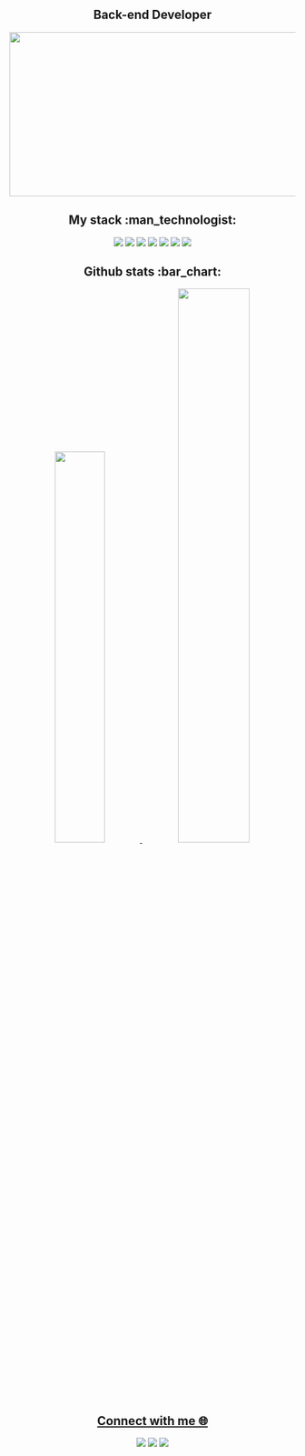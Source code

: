 <h2 align="center">Back-end Developer</h2>

<p align="center">
 
</p align="center">
<img src="https://camo.githubusercontent.com/7fc92dc7baf484dee67c0012572291b5eee2c81f59b1e96b7ccc3c9e62561a1b/68747470733a2f2f6d656469612e74656e6f722e636f6d2f522d76737064766466304d41414141432f6a756a757473752d6b616973656e302d7361746f72752d676f6a6f2e676966" width="999" height="289" />
 
<h2 align="center">My stack :man_technologist:</h2>

<p align="center">
 <img src="https://img.shields.io/badge/Java-ED8B00?style=for-the-badge&logo=openjdk&logoColor=white"/>
<img src="https://img.shields.io/badge/Spring-6DB33F?style=for-the-badge&logo=spring&logoColor=white"/>
<img src="https://img.shields.io/badge/MySQL-00000F?style=for-the-badge&logo=mysql&logoColor=white"/>
<img src="https://img.shields.io/badge/Eclipse-2C2255?style=for-the-badge&logo=eclipse&logoColor=white"/>
<img src="https://img.shields.io/badge/GIT-E44C30?style=for-the-badge&logo=git&logoColor=white"/>
<img src="https://img.shields.io/badge/Kotlin-0095D5?&style=for-the-badge&logo=kotlin&logoColor=white"/>
<img src="https://img.shields.io/badge/Android_Studio-3DDC84?style=for-the-badge&logo=android-studio&logoColor=white"/>
</p>

<h2 align="center">Github stats :bar_chart:</h2>

<div align="center">
  <a href="https://github.com/renatodwork">
  <img width="42%" src="https://github-readme-stats.vercel.app/api?username=renatodwork&title_color=96a2ff&bg_color=231a2f&icon_color=ffffff&text_color=f6a9cd&theme=tokyonight&show_icons=true&include_all_commits=true&count_private=true&hide_border=true"/>
  <img width="50%" src="https://github-readme-stats.vercel.app/api/top-langs/?username=renatodwork&layout=compact&title_color=96a2ff&bg_color=231a2f&icon_color=ffffff&text_color=f6a9cd&theme=tokyonight&langs_count=7&hide_border=true"/>

<h2 align="center">Connect with me 🌐 </h2>

<div> 

  <a href="https://www.linkedin.com/in/renato-nunes-80913a26a/" target="_blank"><img src="https://img.shields.io/badge/LinkedIn-0077B5?style=for-the-badge&logo=linkedin&logoColor=white" target="_blank"></a> 
  <a href ="mailto:renatodwork@gmail.com"><img src="https://img.shields.io/badge/Gmail-D14836?style=for-the-badge&logo=gmail&logoColor=white" target="_blank"></a> 
  <a href ="https://github.com/renatodwork"><img src="https://img.shields.io/badge/GitHub-100000?style=for-the-badge&logo=github&logoColor=white" target="_blank"></a>

</div>





